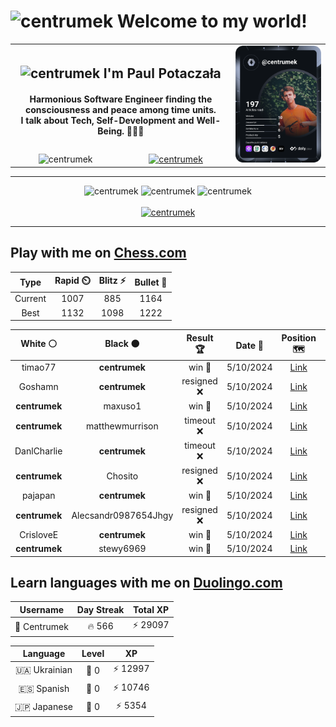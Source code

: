 <h1>
  <img
    src="https://emojis.slackmojis.com/emojis/images/1531849430/4246/blob-sunglasses.gif"
    width="30"
    alt="centrumek"
  />
  Welcome to my world!
</h1>

<table>
  <tbody>
    <tr>
      <td align="center" width="70%" colspan="2">
        <h2>
          <img
            src="https://raw.githubusercontent.com/MartinHeinz/MartinHeinz/master/wave.gif"
            width="30px"
            alt="centrumek"
          />
          I'm Paul Potaczała
        </h2>
        <h4>
          Harmonious Software Engineer finding the consciousness and peace among time units.
          <br/>
          I talk about Tech, Self-Development and Well-Being. 🌿🧘🚀
        </h4>
      </td>
      <td width="30%" rowspan="2">
        <a href="https://app.daily.dev/centrumek">
          <img
            src="./devcard.svg"
            alt="centrumek"
          />
        </a>
      </td>
    </tr>
    <tr align="center">
      <td>
        <img
          src="https://komarev.com/ghpvc/?username=centrumek&label=visitors&color=0e75b6&style=flat"
          alt="centrumek"
        >
      </td>
      <td>
        <a href="https://stackoverflow.com/users/14496012/centrumek">
          <img
            src="https://stackoverflow.com/users/flair/14496012.png?theme=dark"
            alt="centrumek"
          >
        </a>
      </td>
    </tr>
  </tbody>
</table>

---
<div align="center">
  <img 
    src="https://github-readme-stats.vercel.app/api?username=centrumek&show_icons=true&count_private=true&theme=dark&hide_border=true&hide=issues,contribs&bg_color=00000000"
    alt="centrumek"
  />
  <img
    src="https://github-readme-stats.vercel.app/api/top-langs/?username=centrumek&layout=compact&hide_border=true&theme=dark&bg_color=00000000&langs_count=6&exclude_repo=air-statistic-app"
    alt="centrumek"
  />
  <img 
    src="https://github-readme-streak-stats.herokuapp.com?user=centrumek&theme=dark&hide_border=true&background=FFFFFF00"
    alt="centrumek"
  />
  <br/>
  <br/>
  <a href="https://www.buymeacoffee.com/centrumek">
    <img
      src="https://cdn.buymeacoffee.com/buttons/v2/default-orange.png"
      height="50"
      width="210"
      alt="centrumek"
    />
  </a>
</div>

---

## Play with me on [Chess.com](https://www.chess.com/member/centrumek)

<div align="center">
<!--START_SECTION:chessStats-->
<!-- Automatically generated with https://github.com/Balastrong/chess-stats-action -->

| Type | Rapid ⏲️ | Blitz ⚡ | Bullet 🔫 |
|:---:|:---:|:---:|:---:|
| Current | 1007 | 885 | 1164 |
| Best | 1132 | 1098 | 1222 |

| White ⚪ | Black ⚫ | Result 🏆 | Date 📅 | Position 🗺️ | Type 🕕 |
|:---:|:---:|:---:|:---:|:---:|:---:|
| timao77 | **centrumek** | win 🥇 | 5/10/2024 | <a href="http://www.ee.unb.ca/cgi-bin/tervo/fen.pl?select=8/8/6kp/5pr1/R7/PB2n2P/2P5/7K w - -">Link</a> | Bullet |
| Goshamn | **centrumek** | resigned ❌ | 5/10/2024 | <a href="http://www.ee.unb.ca/cgi-bin/tervo/fen.pl?select=3k4/R7/8/p3R3/4P3/3P4/PP3PPP/6K1 b - -">Link</a> | Bullet |
| **centrumek** | maxuso1 | win 🥇 | 5/10/2024 | <a href="http://www.ee.unb.ca/cgi-bin/tervo/fen.pl?select=8/8/1p3pk1/pP1Pp3/P2pP3/3n1P2/7r/3K4 b - -">Link</a> | Bullet |
| **centrumek** | matthewmurrison | timeout ❌ | 5/10/2024 | <a href="http://www.ee.unb.ca/cgi-bin/tervo/fen.pl?select=8/7p/7P/8/2KpBp2/3PkP2/8/2q5 w - -">Link</a> | Bullet |
| DanlCharlie | **centrumek** | timeout ❌ | 5/10/2024 | <a href="http://www.ee.unb.ca/cgi-bin/tervo/fen.pl?select=8/8/8/7p/4k3/5pPK/8/1r6 b - -">Link</a> | Bullet |
| **centrumek** | Chosito | resigned ❌ | 5/10/2024 | <a href="http://www.ee.unb.ca/cgi-bin/tervo/fen.pl?select=8/1kp5/1p2pp2/2r2p1p/3K4/5P2/6PP/8 w - h6">Link</a> | Bullet |
| pajapan | **centrumek** | win 🥇 | 5/10/2024 | <a href="http://www.ee.unb.ca/cgi-bin/tervo/fen.pl?select=6r1/p7/kp6/2p5/7K/6p1/PR6/8 w - -">Link</a> | Bullet |
| **centrumek** | Alecsandr0987654Jhgy | resigned ❌ | 5/10/2024 | <a href="http://www.ee.unb.ca/cgi-bin/tervo/fen.pl?select=6k1/1p5p/1Pr2p2/3K1p2/8/7P/8/8 w - -">Link</a> | Bullet |
| CrisloveE | **centrumek** | win 🥇 | 5/10/2024 | <a href="http://www.ee.unb.ca/cgi-bin/tervo/fen.pl?select=8/2k2r2/2P3p1/1p2p1Pp/3pPp1P/1r1P1P2/8/4K3 w - -">Link</a> | Bullet |
| **centrumek** | stewy6969 | win 🥇 | 5/10/2024 | <a href="http://www.ee.unb.ca/cgi-bin/tervo/fen.pl?select=8/8/8/1B4k1/p7/2R2K2/8/8 b - -">Link</a> | Bullet |

<!--END_SECTION:chessStats-->
</div>

## Learn languages with me on [Duolingo.com](https://www.duolingo.com/profile/Centrumek)

<div align="center">
<!--START_SECTION:duolingoStats-->
<!-- Automatically generated with https://github.com/centrumek/duolingo-readme-stats-->

| Username | Day Streak | Total XP |
|:---:|:---:|:---:|
| 👤 Centrumek | 🔥 566 | ⚡ 29097 |

| Language | Level | XP |
|:---:|:---:|:---:|
| 🇺🇦 Ukrainian | 👑 0 | ⚡ 12997 |
| 🇪🇸 Spanish | 👑 0 | ⚡ 10746 |
| 🇯🇵 Japanese | 👑 0 | ⚡ 5354 |

<!--END_SECTION:duolingoStats-->
</div>
<!--
**centrumek/centrumek** is a ✨ _special_ ✨ repository because its `README.md` (this file) appears on your GitHub profile.

Here are some ideas to get you started:

- 🔭 I’m currently working on ...
- 🌱 I’m currently learning ...
- 👯 I’m looking to collaborate on ...
- 🤔 I’m looking for help with ...
- 💬 Ask me about ...
- 📫 How to reach me: ...
- 😄 Pronouns: ...
- ⚡ Fun fact: ...
-->
